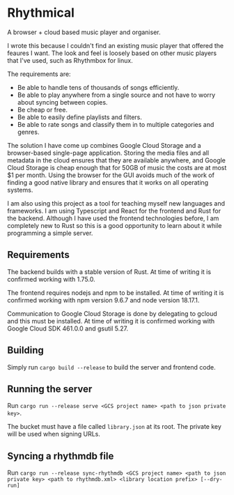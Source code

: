 # Rhythmical

A browser + cloud based music player and organiser.

I wrote this because I couldn't find an existing music player that offered the feaures I want. The look and feel is loosely based on other music players that I've used, such as Rhythmbox for linux.

The requirements are:
- Be able to handle tens of thousands of songs efficiently.
- Be able to play anywhere from a single source and not have to worry about syncing between copies.
- Be cheap or free.
- Be able to easily define playlists and filters.
- Be able to rate songs and classify them in to multiple categories and genres.

The solution I have come up combines Google Cloud Storage and a browser-based single-page application.
Storing the media files and all metadata in the cloud ensures that they are available anywhere, and Google Cloud Storage is cheap enough that for 50GB of music the costs are at most $1 per month.
Using the browser for the GUI avoids much of the work of finding a good native library and ensures that it works on all operating systems. 

I am also using this project as a tool for teaching myself new languages and frameworks.
I am using Typescript and React for the frontend and Rust for the backend.
Although I have used the frontend technologies before, I am completely new to Rust so this is a good opportunity to learn about it while programming a simple server.

## Requirements

The backend builds with a stable version of Rust.
At time of writing it is confirmed working with 1.75.0.

The frontend requires nodejs and npm to be installed.
At time of writing it is confirmed working with npm version 9.6.7 and node version 18.17.1.

Communication to Google Cloud Storage is done by delegating to gcloud and this must be installed.
At time of writing it is confirmed working with Google Cloud SDK 461.0.0 and gsutil 5.27.

## Building

Simply run `cargo build --release` to build the server and frontend code.

## Running the server

Run `cargo run --release serve <GCS project name> <path to json private key>`.

The bucket must have a file called `library.json` at its root.
The private key will be used when signing URLs.

## Syncing a rhythmdb file

Run `cargo run --release sync-rhythmdb <GCS project name> <path to json private key> <path to rhythmdb.xml> <library location prefix> [--dry-run]`
